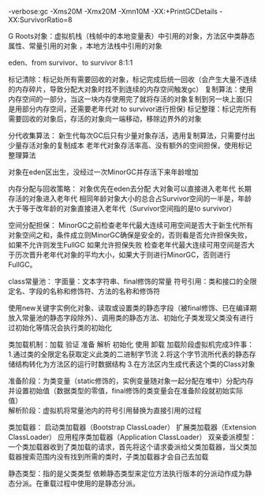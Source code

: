 -verbose:gc -Xms20M -Xmx20M -Xmn10M -XX:+PrintGCDetails -XX:SurvivorRatio=8

G Roots对象：虚拟机栈（栈帧中的本地变量表）中引用的对象，方法区中类静态属性、常量引用的对象 ，本地方法栈中引用的对象

eden、from survivor、to survivor   8:1:1

标记清除：标记处所有需要回收的对象，标记完成后统一回收（会产生大量不连续的内存碎片，导致分配大对象时找不到连续的内存空间触发gc）
复制算法：使用内存空间的一部分，当这一块内存使用完了就将存活的对象复制到另一块上面(只是用部分内存空间，还需要老年代对 to survivor进行担保)
标记整理：标记完所有需要回收的对象后，存活的对象向一端移动，移除边界外的对象

分代收集算法：
新生代每次GC后只有少量对象存活，选用复制算法，只需要付出少量存活对象的复制成本
老年代对象存活率高、没有额外的空间担保，使用标记整理算法

对象在eden区出生，没经过一次MinorGC并存活下来年龄增加

内存分配与回收策略：
对象优先在eden去分配
大对象可以直接进入老年代
长期存活的对象进入老年代
相同年龄对象大小的总合占Survivor空间的一半是，年龄大于等于改年龄的对象直接进入老年代（Survivor空间指的是to survivor）

空间分配担保：
MinorGC之前检查老年代最大连续可用空间是否大于新生代所有对象空间之和，条件成立则MinorGC确保是安全的，否则看是否允许担保失败，如果不允许则发生FullGC
如果允许担保失败 检查老年代最大连续可用空间是否大于历次晋升老年代对象的平均大小，如果大于则进行MinorGC，否则进行FullGC。

 
class常量池：
字面量：文本字符串、final修饰的常量
符号引用：类和接口的全限定名、字段的名称和修饰符、方法的名称和修饰符

使用new关键字实例化对象、读取或设置类的静态字段（被final修饰、已在编译期放入常量池的静态字段除外）、调用类的静态方法、初始化子类发现父类没有进行过初始化等情况会执行类的初始化

类加载机制：加载 验证 准备 解析 初始化 使用 卸载
加载阶段虚拟机完成3件事：1.通过类的全限定名获取定义此类的二进制字节流
				2.将这个字节流所代表的静态存储结构转化为方法区的运行时数据结构
				3.在方法区内生成代表这个类的Class对象
				
准备阶段：为类变量（static修饰的，实例变量随对象一起分配在堆中）分配内存并设置初始值（数据类型的零值，final修饰的类变量会在准备阶段就初始实际值）		
解析阶段：虚拟机将常量池内的符号引用替换为直接引用的过程


类加载器：
启动类加载器（Bootstrap ClassLoader）  扩展类加载器（Extension ClassLoader） 应用程序类加载器（Application ClassLoader）
双亲委派模型：一个类加载器收到了类加载的请求，首先将这个请求委派给父类加载器，当父类加载器搜索范围内没有找到所需的类时，子类加载器才会自己去加载


静态类型：指的是父类类型
依赖静态类型来定位方法执行版本的分派动作成为静态分派。在重载过程中使用的是静态分派。		
